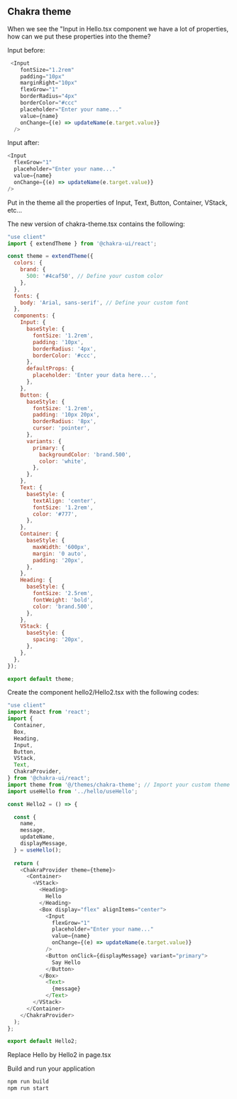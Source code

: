 ## Chakra theme 

When we see the "Input in Hello.tsx component we have a lot of properties, how can we put these properties into the theme?    

Input before:    
```.js
 <Input
    fontSize="1.2rem"
    padding="10px"
    marginRight="10px"
    flexGrow="1"
    borderRadius="4px"
    borderColor="#ccc"
    placeholder="Enter your name..."
    value={name}
    onChange={(e) => updateName(e.target.value)}
  />
```

Input after:    
```.js
<Input
  flexGrow="1"
  placeholder="Enter your name..."
  value={name}
  onChange={(e) => updateName(e.target.value)}
/>
```

Put in the theme all the properties of Input, Text, Button, Container,  VStack, etc...     

The new version of chakra-theme.tsx contains the following:    
```.js
"use client"
import { extendTheme } from '@chakra-ui/react';

const theme = extendTheme({
  colors: {
    brand: {
      500: '#4caf50', // Define your custom color
    },
  },
  fonts: {
    body: 'Arial, sans-serif', // Define your custom font
  },
  components: {
    Input: {
      baseStyle: {
        fontSize: '1.2rem',
        padding: '10px',
        borderRadius: '4px',
        borderColor: '#ccc',
      },
      defaultProps: {
        placeholder: 'Enter your data here...',
      },
    },
    Button: {
      baseStyle: {
        fontSize: '1.2rem',
        padding: '10px 20px',
        borderRadius: '8px',
        cursor: 'pointer',
      },
      variants: {
        primary: {
          backgroundColor: 'brand.500',
          color: 'white',
        },
      },
    },
    Text: {
      baseStyle: {
        textAlign: 'center',
        fontSize: '1.2rem',
        color: '#777',
      },
    },
    Container: {
      baseStyle: {
        maxWidth: '600px',
        margin: '0 auto',
        padding: '20px',
      },
    },
    Heading: {
      baseStyle: {
        fontSize: '2.5rem',
        fontWeight: 'bold',
        color: 'brand.500',
      },
    },
    VStack: {
      baseStyle: {
        spacing: '20px',
      },
    },
  },
});

export default theme;
```

Create the component  hello2/Hello2.tsx with the following codes:
```.js
"use client"
import React from 'react'; 
import {
  Container,
  Box,
  Heading,
  Input,
  Button,
  VStack,
  Text,
  ChakraProvider, 
} from '@chakra-ui/react';
import theme from '@/themes/chakra-theme'; // Import your custom theme
import useHello from '../hello/useHello';

const Hello2 = () => {

  const {
    name,
    message,
    updateName,
    displayMessage,
  } = useHello();
  
  return (
    <ChakraProvider theme={theme}> 
      <Container>
        <VStack>
          <Heading> 
            Hello
          </Heading>
          <Box display="flex" alignItems="center">
            <Input
              flexGrow="1"
              placeholder="Enter your name..."
              value={name}
              onChange={(e) => updateName(e.target.value)}
            />
            <Button onClick={displayMessage} variant="primary">
              Say Hello
            </Button>
          </Box>
            <Text>
              {message}
            </Text>
        </VStack>
      </Container>
    </ChakraProvider>
  );
};

export default Hello2;
```

Replace Hello by Hello2 in page.tsx   

Build and run your application
```.js
npm run build
npm run start
```
 

